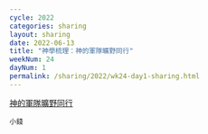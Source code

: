 ```yaml
---
cycle: 2022
categories: sharing
layout: sharing
date: 2022-06-13
title: "神學梳理：神的軍隊曠野同行"
weekNum: 24
dayNum: 1
permalink: /sharing/2022/wk24-day1-sharing.html
---
```


[神的軍隊曠野同行](https://eccseattle.github.io/media/sharing/2022/wk024/2022-06-13-bin.m4a)

`小錢`
